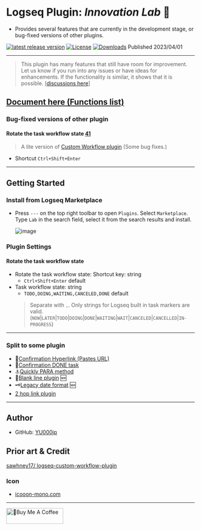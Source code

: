 # Logseq Plugin: *Innovation Lab* 🌱

- Provides several features that are currently in the development stage, or bug-fixed versions of other plugins.

[![latest release version](https://img.shields.io/github/v/release/YU000jp/logseq-plugin-some-menu-extender)](https://github.com/YU000jp/logseq-plugin-some-menu-extender/releases)
[![License](https://img.shields.io/github/license/YU000jp/logseq-plugin-some-menu-extender?color=blue)](https://github.com/YU000jp/logseq-plugin-some-menu-extender/blob/main/LICENSE)
[![Downloads](https://img.shields.io/github/downloads/YU000jp/logseq-plugin-some-menu-extender/total.svg)](https://github.com/YU000jp/logseq-plugin-some-menu-extender/releases)
 Published 2023/04/01

---
> This plugin has many features that still have room for improvement. Let us know if you run into any issues or have ideas for enhancements. If the functionality is similar, it shows that it is possible. [[discussions here](https://github.com/YU000jp/logseq-plugin-some-menu-extender/discussions)]

## [Document here (Functions list)](https://github.com/YU000jp/logseq-plugin-some-menu-extender/wiki/Document)

### Bug-fixed versions of other plugin

#### Rotate the task workflow state [41](https://github.com/YU000jp/logseq-plugin-some-menu-extender/issues/41)

> A lite version of [Custom Workflow plugin](https://github.com/sawhney17/logseq-custom-workflow-plugin) (Some bug fixes.)
- Shortcut `Ctrl+Shift+Enter`

---

## Getting Started

### Install from Logseq Marketplace

- Press `---` on the top right toolbar to open `Plugins`. Select `Marketplace`. Type `Lab` in the search field, select it from the search results and install.

   ![image](https://github.com/YU000jp/logseq-plugin-some-menu-extender/assets/111847207/32afec53-20ad-41d0-ad54-44cd07a50c67)

### Plugin Settings

#### Rotate the task workflow state

- Rotate the task workflow state: Shortcut key: string
  - `Ctrl+Shift+Enter` default
- Task workflow state: string
  - `TODO,DOING,WAITING,CANCELED,DONE` default
   > Separate with `,`. Only strings for Logseq built in task markers are valid. (`NOW`|`LATER`|`TODO`|`DOING`|`DONE`|`WAITING`|`WAIT`|`CANCELED`|`CANCELLED`|`IN-PROGRESS`)

---

### Split to some plugin

- 🔗[Confirmation Hyperlink (Pastes URL)](https://github.com/YU000jp/logseq-plugin-confirmation-hyperlink)
- 💪[Confirmation DONE task](https://github.com/YU000jp/logseq-plugin-confirmation-done-task)
- ⚓[Quickly PARA method](https://github.com/YU000jp/logseq-plugin-quickly-para-method)
- 🦢[Blank line plugin](https://github.com/YU000jp/logseq-plugin-blank-line) 🆕
- 🗝️[Legacy date format](https://github.com/YU000jp/logseq-plugin-legacy-date-format) 🆕
- [2 hop link plugin](https://github.com/YU000jp/logseq-plugin-two-hop-link)

---

## Author

- GitHub: [YU000jp](https://github.com/YU000jp)

## Prior art & Credit

[sawhney17/ logseq-custom-workflow-plugin](https://github.com/sawhney17/logseq-custom-workflow-plugin)

### Icon

- [icooon-mono.com](https://icooon-mono.com/12611-%e3%83%a1%e3%83%8b%e3%83%a5%e3%83%bc%e3%81%ae%e3%83%95%e3%83%aa%e3%83%bc%e3%82%a2%e3%82%a4%e3%82%b3%e3%83%b316/)

---

<a href="https://www.buymeacoffee.com/yu000japan" target="_blank"><img src="https://cdn.buymeacoffee.com/buttons/v2/default-violet.png" alt="🍌Buy Me A Coffee" style="height: 42px;width: 152px" ></a>
